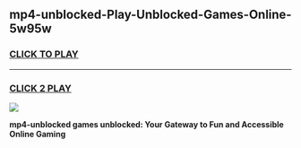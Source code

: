 
## mp4-unblocked-Play-Unblocked-Games-Online-5w95w
<h3>
<a href="https://premium76.site?title=mp4-unblocked&ref=25A">CLICK TO PLAY</a></h3>
<hr>

<h3>
<a href="https://premium76.site?title=mp4-unblocked&ref=25A">CLICK 2 PLAY</a>
  
</h3>

<a href="https://premium76.site?title=mp4-unblocked&ref=25A"><img src="https://clearcache.store/games.png"></a>


**mp4-unblocked games unblocked: Your Gateway to Fun and Accessible Online Gaming**

